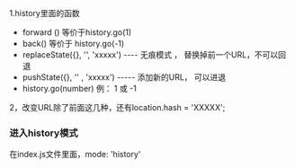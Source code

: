 1.history里面的函数

- forward () 等价于history.go(1)
- back() 等价于 history.go(-1)
- replaceState({}, '', 'xxxxx')  ---- 无痕模式 ， 替换掉前一个URL，不可以回退
- pushState({}, '' , 'xxxxx') ----- 添加新的URL， 可以进退
- history.go(number)   例： 1 或 -1



2，改变URL除了前面这几种，还有location.hash = 'XXXXX';

### 进入history模式

在index.js文件里面，mode: 'history'